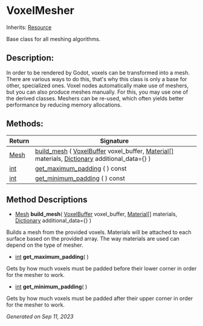 # VoxelMesher

Inherits: [Resource](https://docs.godotengine.org/en/stable/classes/class_resource.html)

Base class for all meshing algorithms.

## Description: 

In order to be rendered by Godot, voxels can be transformed into a mesh. There are various ways to do this, that's why this class is only a base for other, specialized ones. Voxel nodes automatically make use of meshers, but you can also produce meshes manually. For this, you may use one of the derived classes. Meshers can be re-used, which often yields better performance by reducing memory allocations.

## Methods: 


Return                                                                  | Signature                                                                                                                                                                                                                                                                        
----------------------------------------------------------------------- | ---------------------------------------------------------------------------------------------------------------------------------------------------------------------------------------------------------------------------------------------------------------------------------
[Mesh](https://docs.godotengine.org/en/stable/classes/class_mesh.html)  | [build_mesh](#i_build_mesh) ( [VoxelBuffer](VoxelBuffer.md) voxel_buffer, [Material[]](https://docs.godotengine.org/en/stable/classes/class_material[].html) materials, [Dictionary](https://docs.godotengine.org/en/stable/classes/class_dictionary.html) additional_data={} )  
[int](https://docs.godotengine.org/en/stable/classes/class_int.html)    | [get_maximum_padding](#i_get_maximum_padding) ( ) const                                                                                                                                                                                                                          
[int](https://docs.godotengine.org/en/stable/classes/class_int.html)    | [get_minimum_padding](#i_get_minimum_padding) ( ) const                                                                                                                                                                                                                          
<p></p>

## Method Descriptions

- [Mesh](https://docs.godotengine.org/en/stable/classes/class_mesh.html)<span id="i_build_mesh"></span> **build_mesh**( [VoxelBuffer](VoxelBuffer.md) voxel_buffer, [Material[]](https://docs.godotengine.org/en/stable/classes/class_material[].html) materials, [Dictionary](https://docs.godotengine.org/en/stable/classes/class_dictionary.html) additional_data={} ) 

Builds a mesh from the provided voxels. Materials will be attached to each surface based on the provided array. The way materials are used can depend on the type of mesher.

- [int](https://docs.godotengine.org/en/stable/classes/class_int.html)<span id="i_get_maximum_padding"></span> **get_maximum_padding**( ) 

Gets by how much voxels must be padded before their lower corner in order for the mesher to work.

- [int](https://docs.godotengine.org/en/stable/classes/class_int.html)<span id="i_get_minimum_padding"></span> **get_minimum_padding**( ) 

Gets by how much voxels must be padded after their upper corner in order for the mesher to work.

_Generated on Sep 11, 2023_

